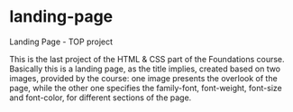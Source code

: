 # landing-page
Landing Page - TOP project

This is the last project of the HTML & CSS part of the Foundations course.
Basically this is a landing page, as the title implies, created based on two images, provided by the course:
one image presents the overlook of the page, while the other one specifies the family-font, font-weight, font-size and font-color, for different sections of the page.
